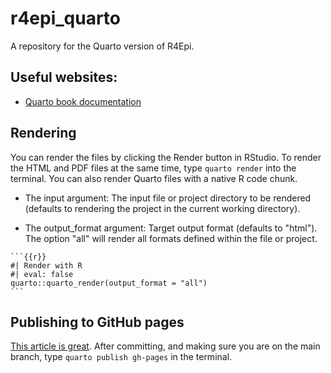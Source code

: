 # r4epi_quarto
A repository for the Quarto version of R4Epi.

## Useful websites:

-   [Quarto book documentation](https://quarto.org/docs/books/)

## Rendering

You can render the files by clicking the Render button in RStudio. To render the HTML and PDF files at the same time, type `quarto render` into the terminal. You can also render Quarto files with a native R code chunk.

- The input argument: The input file or project directory to be rendered (defaults to rendering the project in the current working directory).

- The output_format argument: Target output format (defaults to "html"). The option "all" will render all formats defined within the file or project.

````
```{{r}}
#| Render with R
#| eval: false
quarto::quarto_render(output_format = "all")
```
````

## Publishing to GitHub pages

[This article is great](https://quarto.org/docs/publishing/github-pages.html). After committing, and making sure you are on the main branch, type `quarto publish gh-pages` in the terminal.
